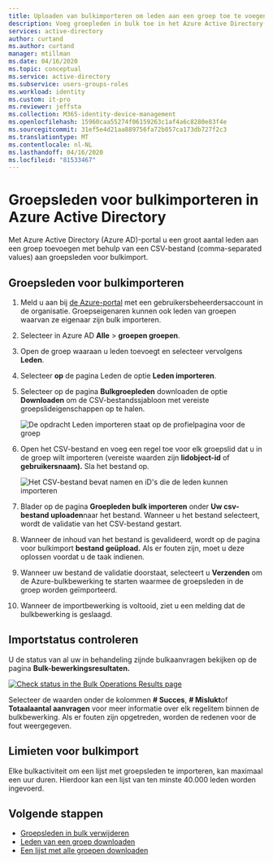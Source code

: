 ```yaml
---
title: Uploaden van bulkimporteren om leden aan een groep toe te voegen - Azure Active Directory | Microsoft Documenten
description: Voeg groepleden in bulk toe in het Azure Active Directory-beheercentrum.
services: active-directory
author: curtand
ms.author: curtand
manager: mtillman
ms.date: 04/16/2020
ms.topic: conceptual
ms.service: active-directory
ms.subservice: users-groups-roles
ms.workload: identity
ms.custom: it-pro
ms.reviewer: jeffsta
ms.collection: M365-identity-device-management
ms.openlocfilehash: 15960caa55274f06159263c1af4a6c8280e83f4e
ms.sourcegitcommit: 31ef5e4d21aa889756fa72b857ca173db727f2c3
ms.translationtype: MT
ms.contentlocale: nl-NL
ms.lasthandoff: 04/16/2020
ms.locfileid: "81533467"
---
```

# <a name="bulk-import-group-members-in-azure-active-directory"></a>Groepsleden voor bulkimporteren in Azure Active Directory

Met Azure Active Directory (Azure AD)-portal u een groot aantal leden aan een groep toevoegen met behulp van een CSV-bestand (comma-separated values) aan groepsleden voor bulkimport.

## <a name="to-bulk-import-group-members"></a>Groepsleden voor bulkimporteren

1. Meld u aan bij [de Azure-portal](https://portal.azure.com) met een gebruikersbeheerdersaccount in de organisatie. Groepseigenaren kunnen ook leden van groepen waarvan ze eigenaar zijn bulk importeren.
1. Selecteer in Azure AD **Alle** > **groepen groepen**.
1. Open de groep waaraan u leden toevoegt en selecteer vervolgens **Leden**.
1. Selecteer **op** de pagina Leden de optie **Leden importeren**.
1. Selecteer op de pagina **Bulkgroepleden** downloaden de optie **Downloaden** om de CSV-bestandssjabloon met vereiste groepslideigenschappen op te halen.

    ![De opdracht Leden importeren staat op de profielpagina voor de groep](./media/groups-bulk-import-members/import-panel.png)

1. Open het CSV-bestand en voeg een regel toe voor elk groepslid dat u in de groep wilt importeren (vereiste waarden zijn **lidobject-id** of **gebruikersnaam).** Sla het bestand op.

   ![Het CSV-bestand bevat namen en iD's die de leden kunnen importeren](./media/groups-bulk-import-members/csv-file.png)

1. Blader op de pagina **Groepleden bulk importeren** onder **Uw csv-bestand uploaden**naar het bestand. Wanneer u het bestand selecteert, wordt de validatie van het CSV-bestand gestart.
1. Wanneer de inhoud van het bestand is gevalideerd, wordt op de pagina voor bulkimport **bestand geüpload.** Als er fouten zijn, moet u deze oplossen voordat u de taak indienen.
1. Wanneer uw bestand de validatie doorstaat, selecteert u **Verzenden** om de Azure-bulkbewerking te starten waarmee de groepsleden in de groep worden geïmporteerd.
1. Wanneer de importbewerking is voltooid, ziet u een melding dat de bulkbewerking is geslaagd.

## <a name="check-import-status"></a>Importstatus controleren

U de status van al uw in behandeling zijnde bulkaanvragen bekijken op de pagina **Bulk-bewerkingsresultaten.**

[![](media/groups-bulk-import-members/bulk-center.png "Check status in the Bulk Operations Results page")](media/groups-bulk-import-members/bulk-center.png#lightbox)

Selecteer de waarden onder de kolommen **# Succes**, **# Mislukt**of **Totaalaantal aanvragen** voor meer informatie over elk regelitem binnen de bulkbewerking. Als er fouten zijn opgetreden, worden de redenen voor de fout weergegeven.

## <a name="bulk-import-service-limits"></a>Limieten voor bulkimport

Elke bulkactiviteit om een lijst met groepsleden te importeren, kan maximaal een uur duren. Hierdoor kan een lijst van ten minste 40.000 leden worden ingevoerd.

## <a name="next-steps"></a>Volgende stappen

- [Groepsleden in bulk verwijderen](groups-bulk-remove-members.md)
- [Leden van een groep downloaden](groups-bulk-download-members.md)
- [Een lijst met alle groepen downloaden](groups-bulk-download.md)

